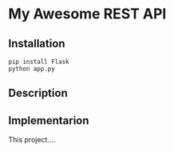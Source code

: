 # My Awesome REST API

## Installation

```
pip install Flask
python app.py
```

## Description

## Implementarion

This project....
